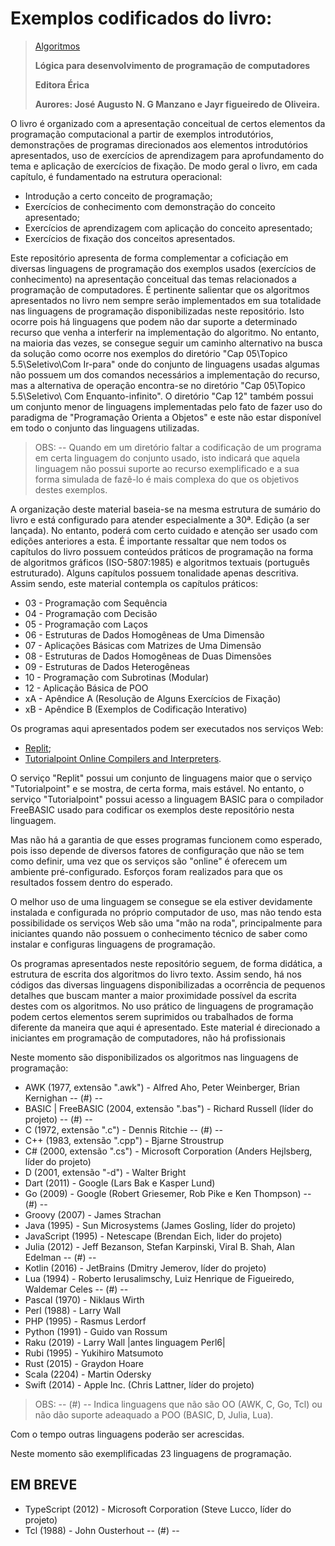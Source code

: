 # Exemplos codificados do livro:

> [Algoritmos](https://www.editoraerica.com.br/algoritmos-logica-para-desenvolvimento-de-programacao-de-computadores/p)
> 
> **Lógica para desenvolvimento de programação de computadores**
> 
> **Editora Érica**
> 
> **Aurores: José Augusto N. G Manzano e Jayr figueiredo de Oliveira.**

O livro é organizado com a apresentação conceitual de certos elementos da programação computacional a partir de exemplos introdutórios, demonstrações de programas direcionados aos elementos introdutórios apresentados, uso de exercícios de aprendizagem para aprofundamento do tema e aplicação de exercícios de fixação. De modo geral o livro, em cada capítulo, é fundamentado na estrutura operacional:

- Introdução a certo conceito de programação;
- Exercícios de conhecimento com demonstração do conceito apresentado;
- Exercícios de aprendizagem com aplicação do conceito apresentado;
- Exercícios de fixação dos conceitos apresentados.

Este repositório apresenta de forma complementar a coficiação em diversas linguagens de programação dos exemplos usados (exercícios de conhecimento) na apresentação conceitual das temas relacionados a programação de computadores. É pertinente salientar que os algoritmos apresentados no livro nem sempre serão implementados em sua totalidade nas linguagens de programação disponibilizadas neste repositório. Isto ocorre pois há linguagens que podem não dar suporte a determinado recurso que venha a interferir na implementação do algoritmo. No entanto, na maioria das vezes, se consegue seguir um caminho alternativo na busca da solução como ocorre nos exemplos do diretório "Cap 05\Topico 5.5\Seletivo\Com Ir-para" onde do conjunto de linguagens usadas algumas não possuem um dos comandos necessários a implementação do recurso, mas a alternativa de operação encontra-se no diretório "Cap 05\Topico 5.5\Seletivo\ Com Enquanto-infinito". O diretório "Cap 12" também possui um conjunto menor de linguagens implementadas pelo fato de fazer uso do paradigma de "Programação Orienta a Objetos" e este não estar disponível em todo o conjunto das linguagens utilizadas.

> OBS: -- Quando em um diretório faltar a codificação de um programa em certa linguagem do conjunto usado, isto indicará que aquela linguagem não possui suporte ao recurso exemplificado e a sua forma simulada de fazê-lo é mais complexa do que os objetivos destes exemplos.

A organização deste material baseia-se na mesma estrutura de sumário do livro e está configurado para atender especialmente a 30ª. Edição (a ser lançada). No entanto, poderá com certo cuidado e atenção ser usado com edições anteriores a esta. É importante ressaltar que nem todos os capítulos do livro possuem conteúdos práticos de programação na forma de algoritmos gráficos (ISO-5807:1985) e algoritmos textuais (português estruturado). Alguns capítulos possuem tonalidade apenas descritiva. Assim sendo, este material contempla os capítulos práticos:

- 03 - Programação com Sequência
- 04 - Programação com Decisão
- 05 - Programação com Laços
- 06 - Estruturas de Dados Homogêneas de Uma Dimensão
- 07 - Aplicações Básicas com Matrizes de Uma Dimensão
- 08 - Estruturas de Dados Homogêneas de Duas Dimensões
- 09 - Estruturas de Dados Heterogêneas
- 10 - Programação com Subrotinas (Modular)
- 12 - Aplicação Básica de POO
- xA - Apêndice A (Resolução de Alguns Exercícios de Fixação)
- xB - Apêndice B (Exemplos de Codificação Interativo)

Os programas aqui apresentados podem ser executados nos serviços Web:

- [Replit](https://replit.com/);
- [Tutorialpoint Online Compilers and Interpreters](https://www.tutorialspoint.com/codingground.htm).

O serviço "Replit" possui um conjunto de linguagens maior que o serviço "Tutorialpoint" e se mostra, de certa forma, mais estável. No entanto, o serviço "Tutorialpoint" possui acesso a linguagem BASIC para o compilador FreeBASIC usado para codificar os exemplos deste repositório nesta linguagem.

Mas não há a garantia de que esses programas funcionem como esperado, pois isso depende de diversos fatores de configuração que não se tem como definir, uma vez que os serviços são "online" é oferecem um ambiente pré-configurado. Esforços foram realizados para que os resultados fossem dentro do esperado.

O melhor uso de uma linguagem se consegue se ela estiver devidamente instalada e configurada no próprio computador de uso, mas não tendo esta possibilidade os serviços Web são uma "mão na roda", principalmente para iniciantes quando não possuem o conhecimento técnico de saber como instalar e configuras linguagens de programação.

Os programas apresentados neste repositório seguem, de forma didática, a estrutura de escrita dos algoritmos do livro texto. Assim sendo, há nos códigos das diversas linguagens disponibilizadas a ocorrência de pequenos detalhes que buscam manter a maior proximidade possível da escrita destes com os algoritmos. No uso prático de linguagens de programação podem certos elementos serem suprimidos ou trabalhados de forma diferente da maneira que aqui é apresentado. Este material é direcionado a iniciantes em programação de computadores, não há profissionais

Neste momento são disponibilizados os algoritmos nas linguagens de programação:

- AWK (1977, extensão ".awk") - Alfred Aho, Peter Weinberger, Brian Kernighan -- (#) --
- BASIC | FreeBASIC (2004, extensão ".bas") - Richard Russell (líder do projeto) -- (#) --
- C (1972, extensão ".c") - Dennis Ritchie -- (#) --
- C++ (1983, extensão ".cpp") - Bjarne Stroustrup
- C# (2000, extensão ".cs") - Microsoft Corporation (Anders Hejlsberg, líder do projeto)
- D (2001, extensão "-d") - Walter Bright
- Dart (2011) - Google (Lars Bak e Kasper Lund)
- Go (2009) - Google (Robert Griesemer, Rob Pike e Ken Thompson) -- (#) --
- Groovy (2007) - James Strachan
- Java (1995) - Sun Microsystems (James Gosling, líder do projeto)
- JavaScript (1995) - Netescape (Brendan Eich, lider do projeto)
- Julia (2012) - Jeff Bezanson, Stefan Karpinski, Viral B. Shah, Alan Edelman -- (#) --
- Kotlin (2016) - JetBrains (Dmitry Jemerov, líder do projeto)
- Lua (1994) - Roberto Ierusalimschy, Luiz Henrique de Figueiredo, Waldemar Celes -- (#) --
- Pascal (1970) - Niklaus Wirth
- Perl (1988) - Larry Wall
- PHP (1995) - Rasmus Lerdorf
- Python (1991) - Guido van Rossum
- Raku (2019) - Larry Wall |antes linguagem Perl6|
- Rubi (1995) - Yukihiro Matsumoto
- Rust (2015) - Graydon Hoare
- Scala (2204) - Martin Odersky
- Swift (2014) - Apple Inc. (Chris Lattner, líder do projeto)

> OBS: -- (#) -- Indica linguagens que não são OO (AWK, C, Go, Tcl) ou não dão suporte adeaquado a POO (BASIC, D, Julia, Lua).

Com o tempo outras linguagens poderão ser acrescidas.

Neste momento são exemplificadas 23 linguagens de programação.

EM BREVE
--------

- TypeScript (2012) - Microsoft Corporation (Steve Lucco, líder do projeto)
- Tcl (1988) - John Ousterhout -- (#) --
